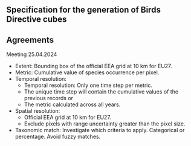 ## Specification for the generation of Birds Directive cubes

## Agreements
Meeting 25.04.2024

* Extent: Bounding box of the official EEA grid at 10 km for EU27.
* Metric: Cumulative value of species occurrence per pixel.
* Temporal resolution:
    * Temporal resolution: Only one time step per metric.
    * The unique time step will contain the cumulative values of the previous records or
    * The metric calculated across all years.
* Spatial resolution:
    * Official EEA grid at 10 km for EU27.
    * Exclude pixels with range uncertainty greater than the pixel size.
* Taxonomic match: Investigate which criteria to apply. Categorical or percentage. Avoid fuzzy matches.
